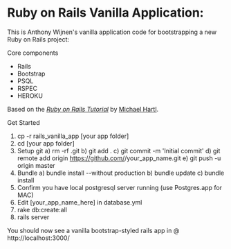 # Ruby on Rails Vanilla Application:

This is Anthony Wijnen's vanilla application code for bootstrapping a new Ruby on Rails project:

Core components
- Rails
- Bootstrap
- PSQL
- RSPEC
- HEROKU

Based on the [*Ruby on Rails Tutorial*](http://railstutorial.org/)
by [Michael Hartl](http://michaelhartl.com/).

Get Started

  1. cp -r rails_vanilla_app [your app folder] 
  2. cd [your app folder]
  3. Setup git
      a) rm -rf .git
      b) git add .
      c) git commit -m 'Initial commit'
      d) git remote add origin https://github.com/<username>/your_app_name.git
      e) git push -u origin master
  4. Bundle
      a) bundle install --without production
      b) bundle update
      c) bundle install
  5. Confirm you have local postgresql server running (use Postgres.app for MAC)
  6. Edit [your_app_name_here] in database.yml
  7. rake db:create:all
  8. rails server 

  You should now see a vanilla bootstrap-styled rails app in @ http://localhost:3000/
